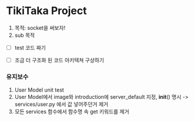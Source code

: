 # TikiTaka Project

1. 목적: socket을 써보자!
2. sub 목적  
- [ ] test 코드 짜기
- [ ] 조금 더 구조화 된 코드 아키텍쳐 구상하기


### 유지보수

1) User Model unit test
2) User Model에서 image와 introduction에 server_default 지정, __init__() 명시 -> services/user.py 에서 값 넣어주던거 제거
3) 모든 services 함수에서 함수명 속 get 키워드를 제거